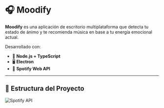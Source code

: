 # 🎧 Moodify

**Moodify** es una aplicación de escritorio multiplataforma que detecta tu estado de ánimo y te recomienda música en base a tu energía emocional actual.

Desarrollado con:

- 🧠 **Node.js + TypeScript**
- 🖥️ **Electron**
- 🎵 **Spotify Web API**

---

## 📂 Estructura del Proyecto

![Spotify API](https://img.shields.io/badge/Spotify%20API-Used-brightgreen?style=flat&logo=spotify&logoColor=white)

